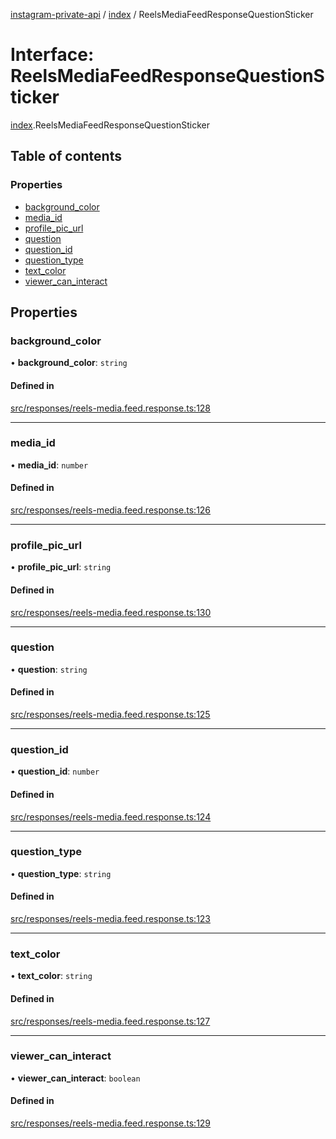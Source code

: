 [instagram-private-api](../../README.md) / [index](../../modules/index.md) / ReelsMediaFeedResponseQuestionSticker

# Interface: ReelsMediaFeedResponseQuestionSticker

[index](../../modules/index.md).ReelsMediaFeedResponseQuestionSticker

## Table of contents

### Properties

- [background\_color](ReelsMediaFeedResponseQuestionSticker.md#background_color)
- [media\_id](ReelsMediaFeedResponseQuestionSticker.md#media_id)
- [profile\_pic\_url](ReelsMediaFeedResponseQuestionSticker.md#profile_pic_url)
- [question](ReelsMediaFeedResponseQuestionSticker.md#question)
- [question\_id](ReelsMediaFeedResponseQuestionSticker.md#question_id)
- [question\_type](ReelsMediaFeedResponseQuestionSticker.md#question_type)
- [text\_color](ReelsMediaFeedResponseQuestionSticker.md#text_color)
- [viewer\_can\_interact](ReelsMediaFeedResponseQuestionSticker.md#viewer_can_interact)

## Properties

### background\_color

• **background\_color**: `string`

#### Defined in

[src/responses/reels-media.feed.response.ts:128](https://github.com/Nerixyz/instagram-private-api/blob/0e0721c/src/responses/reels-media.feed.response.ts#L128)

___

### media\_id

• **media\_id**: `number`

#### Defined in

[src/responses/reels-media.feed.response.ts:126](https://github.com/Nerixyz/instagram-private-api/blob/0e0721c/src/responses/reels-media.feed.response.ts#L126)

___

### profile\_pic\_url

• **profile\_pic\_url**: `string`

#### Defined in

[src/responses/reels-media.feed.response.ts:130](https://github.com/Nerixyz/instagram-private-api/blob/0e0721c/src/responses/reels-media.feed.response.ts#L130)

___

### question

• **question**: `string`

#### Defined in

[src/responses/reels-media.feed.response.ts:125](https://github.com/Nerixyz/instagram-private-api/blob/0e0721c/src/responses/reels-media.feed.response.ts#L125)

___

### question\_id

• **question\_id**: `number`

#### Defined in

[src/responses/reels-media.feed.response.ts:124](https://github.com/Nerixyz/instagram-private-api/blob/0e0721c/src/responses/reels-media.feed.response.ts#L124)

___

### question\_type

• **question\_type**: `string`

#### Defined in

[src/responses/reels-media.feed.response.ts:123](https://github.com/Nerixyz/instagram-private-api/blob/0e0721c/src/responses/reels-media.feed.response.ts#L123)

___

### text\_color

• **text\_color**: `string`

#### Defined in

[src/responses/reels-media.feed.response.ts:127](https://github.com/Nerixyz/instagram-private-api/blob/0e0721c/src/responses/reels-media.feed.response.ts#L127)

___

### viewer\_can\_interact

• **viewer\_can\_interact**: `boolean`

#### Defined in

[src/responses/reels-media.feed.response.ts:129](https://github.com/Nerixyz/instagram-private-api/blob/0e0721c/src/responses/reels-media.feed.response.ts#L129)
